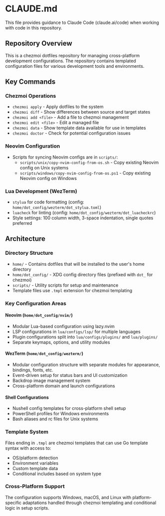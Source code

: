 # CLAUDE.md

This file provides guidance to Claude Code (claude.ai/code) when working with code in this repository.

## Repository Overview

This is a chezmoi dotfiles repository for managing cross-platform development configurations. The repository contains templated configuration files for various development tools and environments.

## Key Commands

### Chezmoi Operations
- `chezmoi apply` - Apply dotfiles to the system
- `chezmoi diff` - Show differences between source and target states  
- `chezmoi add <file>` - Add a file to chezmoi management
- `chezmoi edit <file>` - Edit a managed file
- `chezmoi data` - Show template data available for use in templates
- `chezmoi doctor` - Check for potential configuration issues

### Neovim Configuration
- Scripts for syncing Neovim configs are in `scripts/`:
  - `scripts/unix/copy-nvim-config-from-os.sh` - Copy existing Neovim config on Unix systems
  - `scripts/windows/copy-nvim-config-from-os.ps1` - Copy existing Neovim config on Windows

### Lua Development (WezTerm)
- `stylua` for code formatting (config: `home/dot_config/wezterm/dot_stylua.toml`)
- `luacheck` for linting (config: `home/dot_config/wezterm/dot_luacheckrc`)
- Style settings: 100 column width, 3-space indentation, single quotes preferred

## Architecture

### Directory Structure
- `home/` - Contains dotfiles that will be installed to the user's home directory
- `home/dot_config/` - XDG config directory files (prefixed with `dot_` for chezmoi)
- `scripts/` - Utility scripts for setup and maintenance
- Template files use `.tmpl` extension for chezmoi templating

### Key Configuration Areas

#### Neovim (`home/dot_config/nvim/`)
- Modular Lua-based configuration using lazy.nvim
- LSP configurations in `lua/configs/lsp/` for multiple languages
- Plugin configurations split into `lua/configs/plugins/` and `lua/plugins/`
- Separate keymaps, options, and utility modules

#### WezTerm (`home/dot_config/wezterm/`)
- Modular configuration structure with separate modules for appearance, bindings, fonts, etc.
- Event-driven setup for status bars and UI customization
- Backdrop image management system
- Cross-platform domain and launch configurations

#### Shell Configurations
- Nushell config templates for cross-platform shell setup
- PowerShell profiles for Windows environments
- Bash aliases and rc files for Unix systems

### Template System
Files ending in `.tmpl` are chezmoi templates that can use Go template syntax with access to:
- OS/platform detection
- Environment variables  
- Custom template data
- Conditional includes based on system type

### Cross-Platform Support
The configuration supports Windows, macOS, and Linux with platform-specific adaptations handled through chezmoi templating and conditional logic in setup scripts.
